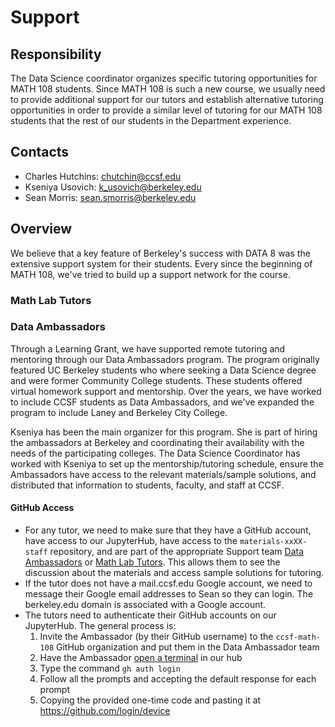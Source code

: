 # Support

## Responsibility
The Data Science coordinator organizes specific tutoring opportunities for MATH 108 students. Since MATH 108 is such a new course, we usually need to provide additional support for our tutors and establish alternative tutoring opportunities in order to provide a similar level of tutoring for our MATH 108 students that the rest of our students in the Department experience.

## Contacts
- Charles Hutchins: chutchin@ccsf.edu
- Kseniya Usovich: k_usovich@berkeley.edu
- Sean Morris: sean.smorris@berkeley.edu

## Overview
We believe that a key feature of Berkeley's success with DATA 8 was the extensive support system for their students. Every since the beginning of MATH 108, we've tried to build up a support network for the course. 

### Math Lab Tutors

### Data Ambassadors
Through a Learning Grant, we have supported remote tutoring and mentoring through our Data Ambassadors program. The program originally featured UC Berkeley students who where seeking a Data Science degree and were former Community College students. These students offered virtual homework support and mentorship. Over the years, we have worked to include CCSF students as Data Ambassadors, and we've expanded the program to include Laney and Berkeley City College. 

Kseniya has been the main organizer for this program. She is part of hiring the ambassadors at Berkeley and coordinating their availability with the needs of the participating colleges. The Data Science Coordinator has worked with Kseniya to set up the mentorship/tutoring schedule, ensure the Ambassadors have access to the relevant materials/sample solutions, and distributed that information to students, faculty, and staff at CCSF.

#### GitHub Access
- For any tutor, we need to make sure that they have a GitHub account, have access to our JupyterHub, have access to the `materials-xxXX-staff` repository, and are part of the appropriate Support team [Data Ambassadors](https://github.com/orgs/ccsf-math-108/teams/data-ambassadors) or [Math Lab Tutors](https://github.com/orgs/ccsf-math-108/teams/math-lab-tutors). This allows them to see the discussion about the materials and access sample solutions for tutoring.
- If the tutor does not have a mail.ccsf.edu Google account, we need to message their Google email addresses to Sean so they can login. The berkeley.edu domain is associated with a Google account.
- The tutors need to authenticate their GitHub accounts on our JupyterHub. The general process is:
    1. Invite the Ambassador (by their GitHub username) to the `ccsf-math-108` GitHub organization and put them in the Data Ambassador team
    1. Have the Ambassador [open a terminal](https://jupyterlab.readthedocs.io/en/latest/user/terminal.html) in our hub
    1. Type the command `gh auth login`
    1. Follow all the prompts and accepting the default response for each prompt
    1. Copying the provided one-time code and pasting it at https://github.com/login/device